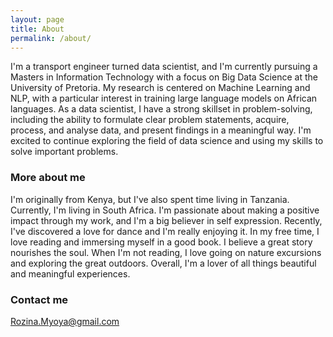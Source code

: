 ```yaml
---
layout: page
title: About
permalink: /about/
---
```


I'm a transport engineer turned data scientist, and I'm currently pursuing a Masters in Information Technology with a focus on Big Data Science at the University of Pretoria. My research is centered on Machine Learning and NLP, with a particular interest in training large language models on African languages. As a data scientist, I have a strong skillset in problem-solving, including the ability to formulate clear problem statements, acquire, process, and analyse data, and present findings in a meaningful way. I'm excited to continue exploring the field of data science and using my skills to solve important problems.

### More about me

I'm originally from Kenya, but I've also spent time living in Tanzania. Currently, I'm living in South Africa. I'm passionate about making a positive impact through my work, and I'm a big believer in self expression. Recently, I've discovered a love for dance and I'm really enjoying it. In my free time, I love reading and immersing myself in a good book. I believe a great story nourishes the soul. When I'm not reading, I love going on nature excursions and exploring the great outdoors. Overall, I'm a lover of all things beautiful and meaningful experiences. 

### Contact me

Rozina.Myoya@gmail.com



